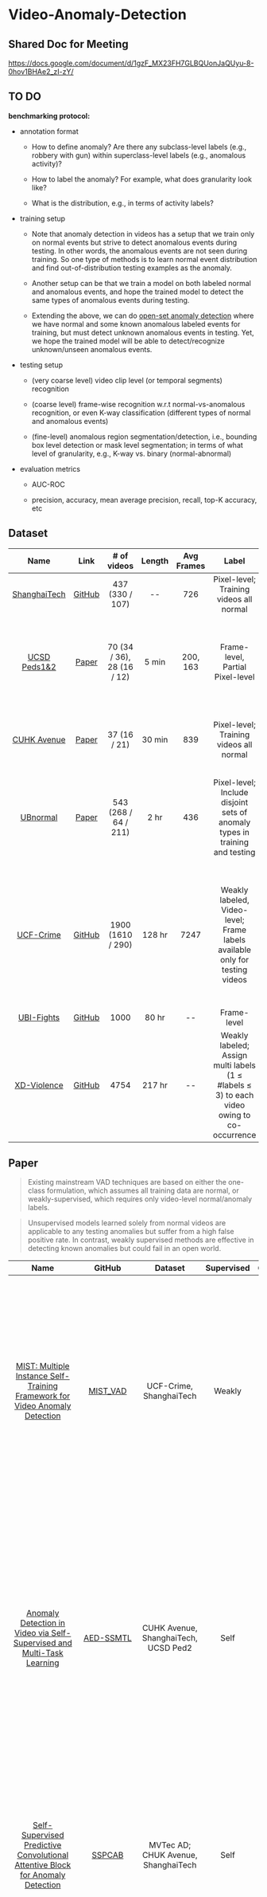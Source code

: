 # Video-Anomaly-Detection

## Shared Doc for Meeting

https://docs.google.com/document/d/1gzF_MX23FH7GLBQUonJaQUyu-8-0hov1BHAe2_zI-zY/

## TO DO

**benchmarking protocol:**

- annotation format

  - How to define anomaly? Are there any subclass-level labels (e.g., robbery with gun) within superclass-level labels (e.g., anomalous activity)?

  - How to label the anomaly? For example, what does granularity look like?

  - What is the distribution, e.g., in terms of activity labels?

- training setup

  - Note that anomaly detection in videos has a setup that we train only on normal events but strive to detect anomalous events during testing. In other words, the anomalous events are not seen during training. So one type of methods is to learn normal event distribution and find out-of-distribution testing examples as the anomaly.

  - Another setup can be that we train a model on both labeled normal and anomalous events, and hope the trained model to detect the same types of anomalous events during testing.

  - Extending the above, we can do [open-set anomaly detection](https://arxiv.org/pdf/2208.11113.pdf) where we have normal and some known anomalous labeled events for training, but must detect unknown anomalous events in testing. Yet, we hope the trained model will be able to detect/recognize unknown/unseen anomalous events.

- testing setup

  - (very coarse level) video clip level (or temporal segments) recognition

  - (coarse level) frame-wise recognition w.r.t normal-vs-anomalous recognition, or even K-way classification (different types of normal and anomalous events)

  - (fine-level) anomalous region segmentation/detection, i.e., bounding box level detection or mask level segmentation; in terms of what level of granularity, e.g., K-way vs. binary (normal-abnormal)

- evaluation metrics

  - AUC-ROC

  - precision, accuracy, mean average precision, recall, top-K accuracy, etc

## Dataset

|   Name   |   Link   |  # of videos  |  Length  | Avg Frames |   Label   |  Anomalies  |
| :------: | :------: | :-----------: | :------: | :------------: | :-------: | :---------: |
| [ShanghaiTech](https://svip-lab.github.io/dataset/campus_dataset.html) | [GitHub](https://github.com/StevenLiuWen/ano_pred_cvpr2018) | 437 (330 / 107) | -- | 726 | Pixel-level; Training videos all normal | 13 scenes, 130 abnormal events |
| [UCSD Peds1&2](http://www.svcl.ucsd.edu/projects/anomaly/dataset.htm) | [Paper](http://www.svcl.ucsd.edu/publications/conference/2010/cvpr2010/cvpr_anomaly_2010.pdf) | 70 (34 / 36), 28 (16 / 12) | 5 min | 200, 163 | Frame-level, Partial Pixel-level | Biker, Skater, Cart, Wheelchair, People walking across a walkway / in the grass|
| [CUHK Avenue](http://www.cse.cuhk.edu.hk/leojia/projects/detectabnormal/dataset.html) | [Paper](https://www.cv-foundation.org/openaccess/content_iccv_2013/papers/Lu_Abnormal_Event_Detection_2013_ICCV_paper.pdf) | 37 (16 / 21) | 30 min | 839 | Pixel-level; Training videos all normal | Strange action, Wrong direction, Abnormal object |
| [UBnormal](https://github.com/lilygeorgescu/UBnormal/) | [Paper](https://openaccess.thecvf.com/content/CVPR2022/papers/Acsintoae_UBnormal_New_Benchmark_for_Supervised_Open-Set_Video_Anomaly_Detection_CVPR_2022_paper.pdf) | 543 (268 / 64 / 211) | 2 hr | 436 | Pixel-level; Include disjoint sets of anomaly types in training and testing | Crawl, Dance, Run injured, Steal, Fight, Sleep, Smoke, Lay down, Car accident, Seizure|
| [UCF-Crime](https://www.crcv.ucf.edu/research/real-world-anomaly-detection-in-surveillance-videos/) | [GitHub](https://github.com/WaqasSultani/AnomalyDetectionCVPR2018) | 1900 (1610 / 290) | 128 hr | 7247 | Weakly labeled, Video-level; Frame labels available only for testing videos | Abuse, Arrest, Arson, Assault, Road Accident, Burglary, Explosion, Fighting, Robbery, Shooting, Stealing, Shoplifting, Vandalism |
| [UBI-Fights](http://socia-lab.di.ubi.pt/EventDetection/) | [GitHub](https://github.com/DegardinBruno/human-self-learning-anomaly) | 1000 | 80 hr | -- | Frame-level | Fight |
| [XD-Violence](https://roc-ng.github.io/XD-Violence/) | [GitHub](https://github.com/Roc-Ng/XDVioDet) | 4754 | 217 hr | -- | Weakly labeled; Assign multi labels (1 ≤ #labels ≤ 3) to each video owing to co-occurrence | Abuse, Car Accident, Explosion, Fighting, Riot, Shooting |

## Paper

>Existing mainstream VAD techniques are based on either the one-class formulation, which assumes all training data are normal, or weakly-supervised, which requires only video-level normal/anomaly labels.

>Unsupervised models learned solely from normal videos are applicable to any testing anomalies but suffer from a high false positive rate. In contrast, weakly supervised methods are effective in detecting known anomalies but could fail in an open world.

|   Name   |  GitHub  |  Dataset  | Supervised |  Grained  |  Details  | Evaluation |
| :------: | :------: | :-------: | :--------: | :-------: | :-------: | :--------: |
| [MIST: Multiple Instance Self-Training Framework for Video Anomaly Detection](https://arxiv.org/pdf/2104.01633.pdf) | [MIST_VAD](https://github.com/fjchange/MIST_VAD) | UCF-Crime, ShanghaiTech | Weakly | Fine | MIST can refine task-specific discriminative representations with only video-level annotations. MIST is composed of 1) a multiple instance clip-level pseudo label generator, and 2) a self-guided attention boosted feature encoder to automatically focus on anomalous regions in frames while extracting task-specific representations. We adopt a self-training scheme to optimize both components and finally obtain a task-specific feature encoder. | AUC-ROC, False Alarm Rate (FAR) |
| [Anomaly Detection in Video via Self-Supervised and Multi-Task Learning](https://arxiv.org/pdf/2011.07491.pdf) | [AED-SSMTL](https://github.com/lilygeorgescu/AED-SSMTL) | CUHK Avenue, ShanghaiTech, UCSD Ped2 | Self | Coarse | No anomalous events when training! Use self-supervised and multi-task learning at the object level. First utilize a pre-trained detector for objects. Then train a 3D CNN by jointly learning multiple proxy tasks: three self-supervised ((i) discrimination of forward/backward moving objects (arrow of time), (ii) discrimination of objects in consecutive/intermittent frames (motion irregularity) and (iii) reconstruction of object-specific appearance information) and one based on knowledge distillation. | Frame-level AUC, Region-based detection criterion (RBDC), Track-based detection criterion (TBDC) |
| [Self-Supervised Predictive Convolutional Attentive Block for Anomaly Detection](https://arxiv.org/pdf/2111.09099.pdf) | [SSPCAB](https://github.com/ristea/sspcab) | MVTec AD; CHUK Avenue, ShanghaiTech | Self | Fine | Only learn from normal training samples, but evaluate on both normal and abnormal test samples. SSPCAB is a novel neural block composed of a masked convolutional layer and a channel attention module, which predicts a masked region in the convolutional receptive field. It's trained in a self-supervised manner, via a reconstruction loss of its own. | AUROC; AUC, RBDC, TBDC |
| [Bayesian Nonparametric Submodular Video Partition for Robust Anomaly Detection](https://arxiv.org/pdf/2203.12840.pdf) | [BN-SVP](https://github.com/ritmininglab/bn-svp) | ShanghaiTech, CUHK Avenue, UCF-Crime | Weakly | Coarse | A Bayesian nonparametric submodularity diversified MIL model for robust video anomaly detection in practical settings that involve outlier and multimodal scenarios. | Frame-level AUC-ROC, Top-k (Avg Top-k) |
| [Generative Cooperative Learning for Unsupervised Video Anomaly Detection](https://arxiv.org/pdf/2203.03962.pdf) | -- | UCF-Crime, ShanghaiTech | Un | Coarse | An unsupervised anomaly detection approach (GCL) using unlabeled training videos, which can be deployed without providing any manual annotations. GCL exploits the low frequency of anomalies towards building a cross-supervision between a generator and a discriminator. Both networks get trained in a cooperative fashion, thereby allowing unsupervised learning. | Frame-level AUC-ROC |
| [Dance with Self-Attention: A New Look of Conditional Random Fields on Anomaly Detection in Videos](https://openaccess.thecvf.com/content/ICCV2021/papers/Purwanto_Dance_With_Self-Attention_A_New_Look_of_Conditional_Random_Fields_ICCV_2021_paper.pdf) | -- | UCF-Crime, ShanghaiTech | Weakly | Coarse | The network learns multi-scale CNN features with a relation-aware feature extractor. Then a CRF is employed to model the relationships of the global and local features with a newly devised self-attention. With such a combination, short- and long-term temporal dependencies across frames can be learned. And a contrastive multi-instance learning scheme can broaden the gap between the normal and abnormal instance. | Frame-level AUC, FAR |
| [A Hybrid Video Anomaly Detection Framework via Memory-Augmented Flow Reconstruction and Flow-Guided Frame Prediction](https://arxiv.org/pdf/2108.06852.pdf) | [HF2-VAD](https://github.com/LiUzHiAn/hf2vad) | UCSD Ped2, CUHK Avenue, ShanghaiTech | Un | Coarse | HF2-VAD is a Hybrid framework that integrates Flow Reconstruction and Frame Prediction. First, network of Multi-Level Memory modules in an Autoencoder with Skip Connections can memorize normal patterns for optical flow reconstruction, so that abnormal events can be identified with larger flow reconstruction errors. Then Conditional Variational Autoencoder captures the correlation between video frame and optical flow, to predict the next frame given several previous frames. Reconstruction can influence prediction quality! | Frame-level AUROC |
| [Weakly-supervised Video Anomaly Detection with Robust Temporal Feature Magnitude Learning](https://arxiv.org/pdf/2101.10030.pdf) | [RTFM](https://github.com/tianyu0207/RTFM) | ShanghaiTech, UCF-Crime, XD-Violence, UCSD Peds | Weakly | Coarse | RTFM learns a temporal feature magnitude mapping function that 1) detects the rare abnormal snippets from videos containing many normal ones, and 2) guarantees a large margin between normal and abnormal snippets. RTFM also adapts dilated convolutions and self-attention mechanisms to capture long- and short-range temporal dependencies. | Frame-level AUC, Average Precision (AP) |
| [Towards Open Set Video Anomaly Detection](https://arxiv.org/pdf/2208.11113.pdf) | [Towards-OpenVAD](https://github.com/YUZ128pitt/Towards-OpenVAD) | XD-Violence, UCF-Crime, ShanghaiTech | Weakly | Coarse | Both known anomalies and novel ones exist in testing! We develop a method for OpenVAD problem by integrating evidential deep learning and normalizing flows into a MIL framework. It inherits advantages of both unsupervised NFs and weakly-supervised MIL framework. | AUC-ROC, AUC-PR |
| [Self-Supervised Sparse Representation for Video Anomaly Detection](https://www.ecva.net/papers/eccv_2022/papers_ECCV/papers/136730727.pdf) | [S3R](https://github.com/louisYen/S3R) | ShanghaiTech, UCF-Crime, XD-Violence | Weakly | Coarse | S3R framework models the feature-level anomaly through the offline trained dictionary and self-supervised learning. With the learned dictionary, S3R facilitates two coupled modules, en-Normal (reconstruct normal-event features) and de-Normal (filter out the normal-event features). The self-supervised techniques also enable generating samples of pseudo normal/anomaly to train the anomaly detector. | Frame-level AUC, Average Precision (AP) |
| [Video Anomaly Detection by Solving Decoupled Spatio-Temporal Jigsaw Puzzles](https://arxiv.org/pdf/2207.10172.pdf) | [Jigsaw-VAD](https://github.com/gdwang08/Jigsaw-VAD) | UCSD Ped2, CUHK Avenue, ShanghaiTech | Self | Fine | Solve spatio-temporal jigsaw puzzles, which is cast as a multi-label fine-grained classification problem. Our advantages: 1) spatio-temporal jigsaw puzzles are decoupled in terms of spatial and temporal dimensions, responsible for capturing highly discriminative appearance and motion features, respectively; 2) full permutations are used to provide abundant jigsaw puzzles, allowing the network to distinguish subtle spatio-temporal differences between normal and abnormal; and 3) the pretext task is tackled in an end-to-end manner without relying on pre-trained models. | Frame-level AUROC |
| [CLAWS: Clustering Assisted Weakly Supervised Learning with Normalcy Suppression for Anomalous Event Detection](https://arxiv.org/pdf/2011.12077.pdf) | [CLAWS](https://github.com/xaggi/claws_eccv) | UCF-Crime, ShanghaiTech | Weakly | Coarse | Contribution: 1) a random batch based training procedure to reduce inter-batch correlation, 2) a normalcy suppression mechanism to minimize anomaly scores of the normal regions of a video by taking into account the overall information available in one training batch, and 3) a clustering distance based loss to contribute towards mitigating the label noise and to produce better anomaly representations by encouraging our model to generate distinct normal and anomalous clusters. | Frame-level AUC, False Alarm Rate (FAR) |
| [Few-shot Scene-adaptive Anomaly Detection](https://arxiv.org/pdf/2007.07843.pdf) | [Few-shot Scene-adaptive](https://github.com/yiweilu3/Few-shot-Scene-adaptive-Anomaly-Detection) | ShanghaiTech, UCF-Crime, UCSD Peds, CUHK Avenue, UR Fall | Un | Coarse | Given a few frames captured from a previously unseen scene, try to produce an anomaly detection model specifically adapted to this scene. During meta-training, we have access to videos from multiple scenes. We use these videos to construct a collection of tasks, where each task is a few-shot scene-adaptive anomaly detection task. | AUC-ROC |
| [Clustering Driven Deep Autoencoder for Video Anomaly Detection](https://cse.buffalo.edu/~jsyuan/papers/2020/ECCV2020-2341-CameraReady.pdf) | -- | UCSD Ped2, CUHK Avenue, ShanghaiTech | Un | Coarse | We design a convolution autoencoder architecture to separately capture spatial and temporal informative representation. The spatial part reconstructs the last individual frame, while the temporal part takes consecutive frames as input and RGB difference as output to simulate the generation of optical flow. Besides, we design a deep k-means cluster to force the appearance and the motion encoder to extract common factors of variation within the dataset. We use both reconstruction error and cluster distance to evaluate the anomaly. | Frame-level AUC-ROC |
| [Few-Shot Fast-Adaptive Anomaly Detection](https://openreview.net/pdf?id=bAE1y8wG-ng) | -- | MVTec AD; ShanghaiTech, UCSD Peds, CUHK Avenue |  | Fine | Energy Based Model (EBM) learns to associate low energies to correct values and higher energies to incorrect values. At its core, the EBM employs Langevin Dynamics (LD) in generating these incorrect samples based on an iterative optimization procedure, alleviating the intractable problem of modeling the world of anomalies. Then, in order to avoid training an anomaly detector for every task, we utilize an adaptive sparse coding layer. This update of the sparse coding layer needs to be achievable with just a few shots. A meta learning scheme simulates such a few shot setting during training. | mIoU; Frame-level AUC-ROC |
| [Attribute-based Representations for Accurate and Interpretable Video Anomaly Detection](https://arxiv.org/pdf/2212.00789.pdf) | [Accurate-Interpretable-VAD](https://github.com/talreiss/Accurate-Interpretable-VAD) | UCSD Ped2, CUHK Avenue, ShanghaiTech | Self | Coarse | In every frame, we represent each object using velocity and pose representations, which is followed by density-based anomaly scoring. Combine interpretable attribute-based representations with implicit deep representation. | Frame-level AUROC |
| [Real-world Video Anomaly Detection by Extracting Salient Features in Videos](https://arxiv.org/pdf/2209.06435.pdf) | -- | UCF-Crime, ShanghaiTech, XD-Violence | Weakly | Coarse | While it is indeed important to learn all segments together, the temporal orders are irrelevant to high accuracy. So do not use MIL framework, but instead use a lightweight model with a self-attention mechanism to automatically extract features that are important for determining normal/abnormal from all input segments. | Frame-level AUC-ROC, Average Precision (AP) |

## Performance Comparison

### UCF-Crime

|   Model   | Conference | Supervised |  Feature  |  AUC (%)  |  FAR (%)  |
| :-------: | :--------: | :--------: | :-------: | :-------: | :-------: |
| [MIST](https://arxiv.org/pdf/2104.01633.pdf) | CVPR 21 | Weakly | I3D RGB | 82.30 | 0.13 |
| [BN-SVP](https://arxiv.org/pdf/2203.12840.pdf) | CVPR 22 | Weakly | I3D | 83.39 | -- |
| [GCL](https://arxiv.org/pdf/2203.03962.pdf) | CVPR 22 | Un | ResNext | 71.04 | -- |
| [CRF](https://openaccess.thecvf.com/content/ICCV2021/papers/Purwanto_Dance_With_Self-Attention_A_New_Look_of_Conditional_Random_Fields_ICCV_2021_paper.pdf) | ICCV 21 | Weakly | Relation-aware RGB | 85.00 | 0.024 |
| [RTFM](https://arxiv.org/pdf/2101.10030.pdf) | ICCV 21 | Weakly | I3D RGB | 84.30 | -- |
| [CLAWS](https://arxiv.org/pdf/2011.12077.pdf) | ECCV 20 | Weakly | C3D RGB | 83.03 | -- |
| [OpenVAD](https://arxiv.org/pdf/2208.11113.pdf) | ECCV 22 | Weakly | -- | 80.14 | -- |
| [S3R](https://www.ecva.net/papers/eccv_2022/papers_ECCV/papers/136730727.pdf) | ECCV 22 | Weakly | I3D | 85.99 | -- |
| [Real-World](https://arxiv.org/pdf/2209.06435.pdf) | ICIP 22 | Weakly | I3D RGB | 84.91 | -- |

### ShanghaiTech

|   Model   | Conference | Supervised |  Feature  |  AUC (%)  |  FAR (%)  |
| :-------: | :--------: | :--------: | :-------: | :-------: | :-------: |
| [MIST](https://arxiv.org/pdf/2104.01633.pdf) | CVPR 21 | Weakly | I3D RGB | 94.83 | 0.05 |
| [SSMTL](https://arxiv.org/pdf/2011.07491.pdf) | CVPR 21 | Self | -- | 83.5 | -- |
| [SSPCAB](https://arxiv.org/pdf/2111.09099.pdf) | CVPR 22 | Self | -- | Micro 83.6, Macro 89.5 | -- |
| [BN-SVP](https://arxiv.org/pdf/2203.12840.pdf) | CVPR 22 | Weakly | C3D | 96.00 | -- |
| [GCL](https://arxiv.org/pdf/2203.03962.pdf) | CVPR 22 | Un | ResNext | 78.93 | -- |
| [CRF](https://openaccess.thecvf.com/content/ICCV2021/papers/Purwanto_Dance_With_Self-Attention_A_New_Look_of_Conditional_Random_Fields_ICCV_2021_paper.pdf) | ICCV 21 | Weakly | Relation-aware RGB | 96.85 | 0.004 |
| [HF2-VAD](https://arxiv.org/pdf/2108.06852.pdf) | ICCV 21 | Un | -- | 76.2 | -- |
| [RTFM](https://arxiv.org/pdf/2101.10030.pdf) | ICCV 21 | Weakly | I3D RGB | 97.21 | -- |
| [CLAWS](https://arxiv.org/pdf/2011.12077.pdf) | ECCV 20 | Weakly | C3D RGB | 89.67 | 0.12 |
| [Few-Shot](https://arxiv.org/pdf/2007.07843.pdf) | ECCV 20 | Un | -- | 77.9 | -- |
| [Cluster](https://cse.buffalo.edu/~jsyuan/papers/2020/ECCV2020-2341-CameraReady.pdf) | ECCV 20 | Un | -- | 73.3 | -- |
| [OpenVAD](https://arxiv.org/pdf/2208.11113.pdf) | ECCV 22 | Weakly | -- | 93.99 | -- |
| [S3R](https://www.ecva.net/papers/eccv_2022/papers_ECCV/papers/136730727.pdf) | ECCV 22 | Weakly | I3D | 97.48 | -- |
| [Jigsaw](https://arxiv.org/pdf/2207.10172.pdf) | ECCV 22 | Self | -- | 84.3 | -- |
| [Accurate-Interpretable](https://arxiv.org/pdf/2212.00789.pdf) | -- | Self | -- | Micro 85.9, Macro 89.6 | -- |
| [Real-World](https://arxiv.org/pdf/2209.06435.pdf) | ICIP 22 | Weakly | I3D RGB | 95.72 | -- |

### CUHK Avenue

|   Model   | Conference | Supervised |  Feature  |  AUC (%)  |
| :-------: | :--------: | :--------: | :-------: | :-------: |
| [SSMTL](https://arxiv.org/pdf/2011.07491.pdf) | CVPR 21 | Self | -- | 86.9 |
| [SSPCAB](https://arxiv.org/pdf/2111.09099.pdf) | CVPR 22 | Self | -- | Micro 92.9, Macro 93.5 |
| [BN-SVP](https://arxiv.org/pdf/2203.12840.pdf) | CVPR 22 | Weakly | C3D | 80.87 |
| [HF2-VAD](https://arxiv.org/pdf/2108.06852.pdf) | ICCV 21 | Un | -- | 91.1 |
| [Few-Shot](https://arxiv.org/pdf/2007.07843.pdf) | ECCV 20 | Un | -- | 85.8 |
| [Cluster](https://cse.buffalo.edu/~jsyuan/papers/2020/ECCV2020-2341-CameraReady.pdf) | ECCV 20 | Un | -- | 86.0 |
| [Jigsaw](https://arxiv.org/pdf/2207.10172.pdf) | ECCV 22 | Self | -- | 92.2 |
| [Accurate-Interpretable](https://arxiv.org/pdf/2212.00789.pdf) | -- | Self | -- | Micro 93.3, Macro 96.2 |

### UCSD Ped2

|   Model   | Conference | Supervised |  Feature  |  AUC (%)  |
| :-------: | :--------: | :--------: | :-------: | :-------: |
| [SSMTL](https://arxiv.org/pdf/2011.07491.pdf) | CVPR 21 | Self | -- | 92.4 |
| [HF2-VAD](https://arxiv.org/pdf/2108.06852.pdf) | ICCV 21 | Un | -- | 99.3 |
| [RTFM](https://arxiv.org/pdf/2101.10030.pdf) | ICCV 21 | Weakly | I3D RGB | 98.6 |
| [Few-Shot](https://arxiv.org/pdf/2007.07843.pdf) | ECCV 20 | Un | -- | 96.2 |
| [Cluster](https://cse.buffalo.edu/~jsyuan/papers/2020/ECCV2020-2341-CameraReady.pdf) | ECCV 20 | Un | -- | 96.5 |
| [Jigsaw](https://arxiv.org/pdf/2207.10172.pdf) | ECCV 22 | Self | -- | 99.0 |
| [Accurate-Interpretable](https://arxiv.org/pdf/2212.00789.pdf) | -- | Self | -- | Micro 99.1, Macro 99.9 |

### XD-Violence

|   Model   | Conference | Supervised |  Feature  |  AP (%)  |
| :-------: | :--------: | :--------: | :-------: | :------: |
| [RTFM](https://arxiv.org/pdf/2101.10030.pdf) | ICCV 21 | Weakly | I3D RGB | 77.81 |
| [OpenVAD](https://arxiv.org/pdf/2208.11113.pdf) | ECCV 22 | Weakly | -- | AUC-PR (%): 69.61 |
| [S3R](https://www.ecva.net/papers/eccv_2022/papers_ECCV/papers/136730727.pdf) | ECCV 22 | Weakly | I3D | 80.26 |
| [Real-World](https://arxiv.org/pdf/2209.06435.pdf) | ICIP 22 | Weakly | I3D RGB + VGGish | 82.89 |
